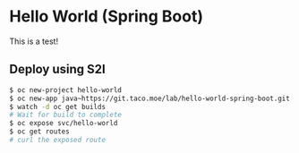# Hello World (Spring Boot)

This is a test!

## Deploy using S2I

```bash
$ oc new-project hello-world
$ oc new-app java~https://git.taco.moe/lab/hello-world-spring-boot.git
$ watch -d oc get builds
# Wait for build to complete
$ oc expose svc/hello-world
$ oc get routes
# curl the exposed route
```
